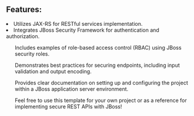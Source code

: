 <h2>Features:</h2>
<li>Utilizes JAX-RS for RESTful services implementation.</li>
<li>Integrates JBoss Security Framework for authentication and authorization.</li>
<ol>Includes examples of role-based access control (RBAC) using JBoss security roles.</ol>
<ol>Demonstrates best practices for securing endpoints, including input validation and output encoding.</ol>
<ol>Provides clear documentation on setting up and configuring the project within a JBoss application server environment.</ol>
<ol>Feel free to use this template for your own project or as a reference for implementing secure REST APIs with JBoss!</ol>
</li>
